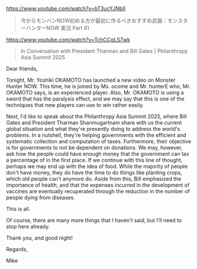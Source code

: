 https://www.youtube.com/watch?v=bT3ucYJNbII

> 今からモンハンNOW初める方が最初に作るべきおすすめ武器｜モンスターハンターNOW 実況 Part 61

https://www.youtube.com/watch?v=TchCCgLS7wk

> In Conversation with President Tharman and Bill Gates | Philanthropy Asia Summit 2025 

Dear friends,

Tonight, Mr. Yoshiki OKAMOTO has launched a new video on Monster Hunter NOW. This time, he is joined by Ms. ocome and Mr. hunterE who, Mr. OKAMOTO says, is an experienced player. Also, Mr. OKAMOTO is using a sword that has the paralysis effect, and we may say that this is one of the techniques that new players can use to win rather easily.

Next, I'd like to speak about the Philanthropy Asia Summit 2025, where Bill Gates and President Tharman Shanmugartnam share with us the current global situation and what they're presently doing to address the world's problems. In a nutshell, they're helping governments with the efficient and systematic collection and computation of taxes. Furthermore, their objective is for governments to not be dependent on donations. We may, however, ask how the people could have enough money that the government can tax a percentage of in the first place. If we continue with this line of thought, perhaps we may end up with the idea of food. While the majority of people don't have money, they do have the time to do things like planting crops, which old people can't anymore do. Aside from this, Bill emphasized the importance of health, and that the expenses incurred in the development of vaccines are eventually recuperated through the reduction in the number of people dying from diseases.

This is all.

Of course, there are many more things that I haven't said, but I'll need to stop here already.

Thank you, and good night!

Regards,

Mike

